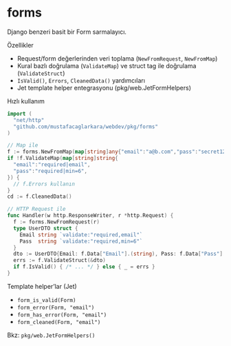# forms

Django benzeri basit bir Form sarmalayıcı.

Özellikler
- Request/form değerlerinden veri toplama (`NewFromRequest`, `NewFromMap`)
- Kural bazlı doğrulama (`ValidateMap`) ve struct tag ile doğrulama (`ValidateStruct`)
- `IsValid()`, `Errors`, `CleanedData()` yardımcıları
- Jet template helper entegrasyonu (pkg/web.JetFormHelpers)

Hızlı kullanım

```go
import (
  "net/http"
  "github.com/mustafacaglarkara/webdev/pkg/forms"
)

// Map ile
f := forms.NewFromMap(map[string]any{"email":"a@b.com","pass":"secret123"})
if !f.ValidateMap(map[string]string{
  "email":"required|email",
  "pass":"required|min=6",
}) {
  // f.Errors kullanın
}
cd := f.CleanedData()

// HTTP Request ile
func Handler(w http.ResponseWriter, r *http.Request) {
  f := forms.NewFromRequest(r)
  type UserDTO struct {
    Email string `validate:"required,email"`
    Pass  string `validate:"required,min=6"`
  }
  dto := UserDTO{Email: f.Data["Email"].(string), Pass: f.Data["Pass"].(string)}
  errs := f.ValidateStruct(&dto)
  if f.IsValid() { /* ... */ } else { _ = errs }
}
```

Template helper’lar (Jet)
- `form_is_valid(Form)`
- `form_error(Form, "email")`
- `form_has_error(Form, "email")`
- `form_cleaned(Form, "email")`

Bkz: `pkg/web.JetFormHelpers()`

